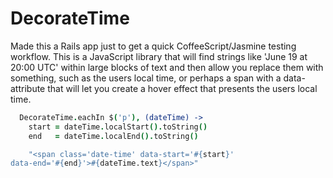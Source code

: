 DecorateTime
=============

Made this a Rails app just to get a quick CoffeeScript/Jasmine testing
workflow. This is a JavaScript library that will find strings like 'June
19 at 20:00 UTC' within large blocks of text and then allow you replace
them with something, such as the users local time, or perhaps a span
with a data-attribute that will let you create a hover effect that
presents the users local time.

```coffeescript
  DecorateTime.eachIn $('p'), (dateTime) ->
    start = dateTime.localStart().toString()
    end   = dateTime.localEnd().toString()

    "<span class='date-time' data-start='#{start}'
data-end='#{end}'>#{dateTime.text}</span>"
```
